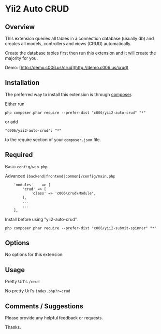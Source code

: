 Yii2 Auto CRUD
===================

Overview
---------

This extension queries all tables in a connection database (usually db) and creates all models, controllers and views (CRUD) automatically.

Create the database tables first then run this extension and it will create the majority for you.

Demo: [http://demo.c006.us/crud](http://demo.c006.us/crud)



Installation
------------

The preferred way to install this extension is through [composer](http://getcomposer.org/download/).

Either run

```
php composer.phar require --prefer-dist "c006/yii2-auto-crud" "*"
```

or add

```
"c006/yii2-auto-crud": "*"
```

to the require section of your `composer.json` file.


Required
--------

Basic ```config/web.php```

Advanced ```[backend|frontend|common]/config/main.php```

>
        'modules'    => [
            'crud' => [
                'class' => 'c006\crud\Module',
            ],
            ...
            ...
        ],



Install before using "yii2-auto-crud".

```php composer.phar require --prefer-dist "c006/yii2-submit-spinner" "*"```


Options
-------

No options for this extension



Usage
-----

Pretty Url's ```/crud```

No pretty Url's ```index.php?r=crud```


Comments / Suggestions
--------------------

Please provide any helpful feedback or requests.

Thanks.



































